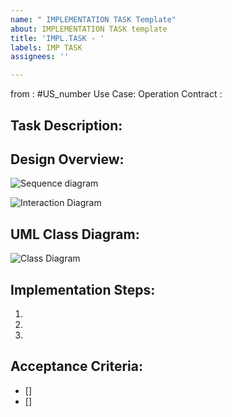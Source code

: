```yaml
---
name: " IMPLEMENTATION TASK Template"
about: IMPLEMENTATION TASK template
title: 'IMPL.TASK - '
labels: IMP TASK
assignees: ''

---
```


from : #US_number
Use Case: 
Operation Contract : 

## Task Description:


## Design Overview:
![Sequence diagram](link_to_sequence_image)

![Interaction Diagram](link_to_diagram_image)


## UML Class Diagram:

![Class Diagram](link_to_diagram_image)

## Implementation Steps:
1. 
2.
3.

## Acceptance Criteria:
- []
- []
